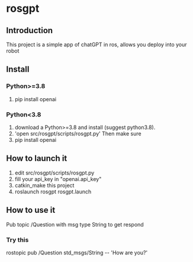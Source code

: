 # rosgpt

## Introduction
This project is a simple app of chatGPT in ros, allows you deploy into your robot

## Install 
### Python>=3.8
1. pip install openai

### Python<3.8
1. download a Python>=3.8 and install (suggest python3.8).
2. 'open src/rosgpt/scripts/rosgpt.py' Then make sure
3. pip install openai

## How to launch it
1. edit src/rosgpt/scripts/rosgpt.py
2. fill your api_key in "openai.api_key"
3. catkin_make this project
4. roslaunch rosgpt rosgpt.launch

## How to use it
Pub topic /Question with msg type String to get respond

### Try this 
rostopic pub /Question std_msgs/String -- 'How are you?'
